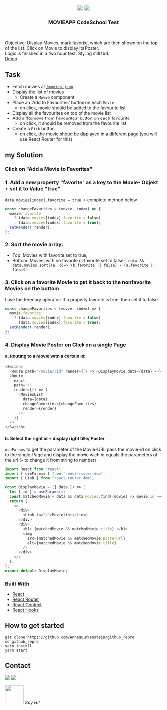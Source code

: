 <!-- https://www.markdownguide.org/basic-syntax/#reference-style-links-->
<!-- search and replace  github_repro & netlify  -->

<p align="center">
  <a href="mailto:a.quinkenstein@gmail.com"><img src="https://image.flaticon.com/icons/svg/725/725643.svg" height="20" width="20" /></a>
  <a href="https://linkedin.com/in/AnneQuinkenstein"><img src="https://cdn.jsdelivr.net/npm/simple-icons@3.0.1/icons/linkedin.svg" height="20"     width="20" /></a>
</p>

<!-- PROJECT LOGO -->

  <h3 align="center">MOVIEAPP CodeSchool Test</h3>

<br />
<p align="left">
   Objective: 
    Display Movies, mark favorite, which are then shown on the top of the list. 
    Click on Movie to display its Poster. 
    <br />
    Logic is finished in a two hour test. Styling still tbd. 
    <br />
      <a href="https://aquin-movies.netlify.app/">Demo</a>
</p>

## Task

- Fetch movies at [`/movies.json`](https://raw.githubusercontent.com/wildcodeschoolparis/datas/master/movies.json)
- Display the list of movies
  - Create a `Movie` component
- Place an 'Add to Favourites' button on each `Movie`
  - on click, movie should be added to the favourite list
- Display all the favourites on top of the movie list
- Add a 'Remove from Favourites' button on each favourite
  - on click, it should be removed from the favourite list
- Create a `Pick` button
  - on click, the movie shoud be displayed in a different page (you will use React Router for this)

## my Solution

### Click on "Add a Movie to Favorites"

### 1. Add a new property "favorite" as a key to the Movie- Objekt + set it to Value "true"

`data.movies[index].favorite = true`
-> complete method below

```javascript
const changeFavorites = (movie, index) => {
  movie.favorite
    ? (data.movies[index].favorite = false)
    : (data.movies[index].favorite = true);
  setRender(!render);
};
```

### 2. Sort the movie array:

- Top: Movies with favorite set to true;
- Bottom: Movies with no favorite or favorite set to false;
  ` data && data.movies.sort((a, b)=> (b.favorite || false) - (a.favorite || false))`

### 3. Click on a favorite Movie to put it back to the nonfavorite Movies on the bottom

I use the terenary operator: If a property favorite is true, then set it to false.

```javascript
const changeFavorites = (movie, index) => {
  movie.favorite
    ? (data.movies[index].favorite = false)
    : (data.movies[index].favorite = true);
  setRender(!render);
};
```

### 4. Display Movie Poster on Click on a single Page

#### a. Routing to a Movie with a certain id:

```javascript
<Switch>
  <Route path="/movie/:id" render={() => <DisplayMovie data={data} />} />
  <Route
    exact
    path="/"
    render={() => (
      <MoviesList
        data={data}
        changeFavorites={changeFavorites}
        render={render}
      />
    )}
  />
</Switch>
```

#### b. Select the right id + display right title/ Poster

`useParams` to get the parameter of the Movie-URL
pass the movie-id on click to the single-Page and display the movie wich id equals the parameters of the url
(`+` to change it from string to number)

```javascript
import React from "react";
import { useParams } from "react-router-dom";
import { Link } from "react-router-dom";

const DisplayMovie = ({ data }) => {
  let { id } = useParams();
  const matchedMovie = data && data.movies.find((movie) => movie.id === +id);
  return (
    <>
      <div>
        <Link to="/">Movielist</Link>
      </div>
      <div>
        <h1> {matchedMovie && matchedMovie.title} </h1>
        <img
          src={matchedMovie && matchedMovie.posterUrl}
          alt={matchedMovie && matchedMovie.title}
        />
      </div>
    </>
  );
};
export default DisplayMovie;
```

### Built With

- [React](https://reactjs.org/)
- [React Router](https://reacttraining.com/blog/react-router-v6-pre/)
- [React Context](https://reactjs.org/docs/context.html)
- [React Hooks](https://reactjs.org/)

## How to get started

    git clone https://github.com/AnneQuinkenstein/github_repro
    cd github_repro
    yarn install
    yarn start

## Contact

<p> <a target="_blank" href="https://www.linkedin.com/in/anne-quinkenstein"><img src="https://img.shields.io/badge/-LinkedIn-0077B5?style=for-the-badge&logo=Linkedin&logoColor=white"></img></a>
<a target="_blank" href="mailto:a.quinkenstein@gmail.com"><img src="https://img.shields.io/badge/-Gmail-D14836?style=for-the-badge&logo=Gmail&logoColor=white"></img></a>
</p>

<img src="https://media.giphy.com/media/LnQjpWaON8nhr21vNW/giphy.gif" width="60"> <em>Say Hi!</em>

